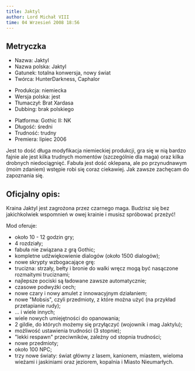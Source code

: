 ```yaml
---
title: Jaktyl
author: Lord Michał VIII
time: 04 Wrzesień 2008 18:56
---
```


## Metryczka

<!-- -->
- Nazwa: Jaktyl
- Nazwa polska: Jaktyl
- Gatunek: totalna konwersja, nowy świat
- Twórca: HunterDarkness, Caphalor

<!-- -->
- Produkcja: niemiecka
- Wersja polska: jest
- Tłumaczył: Brat Xardasa
- Dubbing: brak polskiego

<!-- -->
- Platforma: Gothic II: NK
- Długość: średni
- Trudność: trudny
- Premiera: lipiec 2006

Jest to dość długa modyfikacja niemieckiej produkcji, gra się w nią bardzo fajnie ale jest kilka trudnych momentów (szczególnie dla maga) oraz kilka drobnych niedociągnięć. Fabuła jest dość oklepana, ale po przynudnawym (moim zdaniem) wstępie robi się coraz ciekawiej. Jak zawsze zachęcam do zapoznania się.

## Oficjalny opis:

Kraina Jaktyl jest zagrożona przez czarnego maga. Budzisz się bez jakichkolwiek wspomnień w owej krainie i musisz spróbować przeżyć!

Mod oferuje:
- około 10 - 12 godzin gry;
- 4 rozdziały;
- fabuła nie związana z grą Gothic;
- kompletne udźwiękowienie dialogów (około 1500 dialogów);
- nowe skrypty wzbogacające grę:
- trucizna: strzały, bełty i bronie do walki wręcz mogą być nasączone rozmaitymi truciznami;
- najlepsze pociski są ładowane zawsze automatycznie;
- czasowe podwyżki cech;
- nowe czary i nowy amulet z innowacyjnym działaniem;
- nowe "Mobsis", czyli przedmioty, z które można użyć (na przykład przetapianie rudy);
- ... i wiele innych;
- wiele nowych umiejętności do opanowania;
- 2 gildie, do których możemy się przyłączyć (wojownik i mag Jaktylu);
- możliwość ustawienia trudności (3 stopnie);
- "lekki respawn" przeciwników, zależny od stopnia trudności;
- nowe przedmioty;
- około 100 NPC;
- trzy nowe światy: świat główny z lasem, kanionem, miastem, wieloma wieżami i jaskiniami oraz jeziorem, kopalnia i Miasto Nieumarłych.